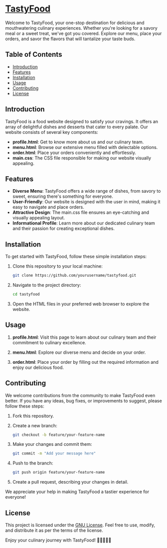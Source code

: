 

# [TastyFood](https://okellosam21.github.io/tasty-food/)


Welcome to TastyFood, your one-stop destination for delicious and mouthwatering culinary experiences. Whether you're looking for a savory meal or a sweet treat, we've got you covered. Explore our menu, place your orders, and savor the flavors that will tantalize your taste buds.

## Table of Contents

- [Introduction](#introduction)
- [Features](#features)
- [Installation](#installation)
- [Usage](#usage)
- [Contributing](#contributing)
- [License](#license)

## Introduction

TastyFood is a food website designed to satisfy your cravings. It offers an array of delightful dishes and desserts that cater to every palate. Our website consists of several key components:

- **profile.html**: Get to know more about us and our culinary team.
- **menu.html**: Browse our extensive menu filled with delectable options.
- **order.html**: Place your orders conveniently and effortlessly.
- **main.css**: The CSS file responsible for making our website visually appealing.

## Features

- **Diverse Menu**: TastyFood offers a wide range of dishes, from savory to sweet, ensuring there's something for everyone.
- **User-Friendly**: Our website is designed with the user in mind, making it easy to navigate and place orders.
- **Attractive Design**: The main.css file ensures an eye-catching and visually appealing layout.
- **Informational Profile**: Learn more about our dedicated culinary team and their passion for creating exceptional dishes.

## Installation

To get started with TastyFood, follow these simple installation steps:

1. Clone this repository to your local machine:

   ```bash
   git clone https://github.com/yourusername/tastyfood.git
   ```

2. Navigate to the project directory:

   ```bash
   cd tastyfood
   ```

3. Open the HTML files in your preferred web browser to explore the website.

## Usage

1. **profile.html**: Visit this page to learn about our culinary team and their commitment to culinary excellence.

2. **menu.html**: Explore our diverse menu and decide on your order.

3. **order.html**: Place your order by filling out the required information and enjoy our delicious food.

## Contributing

We welcome contributions from the community to make TastyFood even better. If you have any ideas, bug fixes, or improvements to suggest, please follow these steps:

1. Fork this repository.

2. Create a new branch:

   ```bash
   git checkout -b feature/your-feature-name
   ```

3. Make your changes and commit them:

   ```bash
   git commit -m "Add your message here"
   ```

4. Push to the branch:

   ```bash
   git push origin feature/your-feature-name
   ```

5. Create a pull request, describing your changes in detail.

We appreciate your help in making TastyFood a tastier experience for everyone!

## License

This project is licensed under the [GNU License](LICENSE.md). Feel free to use, modify, and distribute it as per the terms of the license.

Enjoy your culinary journey with TastyFood! 🍔🍰🍕🍩🍣


